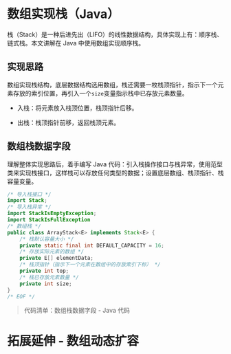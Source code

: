 # 数组实现栈（Java）

栈（Stack）是一种后进先出（LIFO）的线性数据结构，具体实现上有：顺序栈、链式栈。本文讲解在 Java 中使用数组实现顺序栈。

## 实现思路

数组实现栈结构，底层数据结构选用数组，栈还需要一枚栈顶指针，指示下一个元素存放的索引位置，再引入一个`size`变量指示栈中已存放元素数量。

- 入栈：将元素放入栈顶位置，栈顶指针后移。

- 出栈：栈顶指针前移，返回栈顶元素。

## 数组栈数据字段

理解整体实现思路后，着手编写 Java 代码：引入栈操作接口与栈异常，使用范型类来实现栈接口，这样栈可以存放任何类型的数据；设置底层数组、栈顶指针、栈容量变量。

```java
/* 导入栈接口 */
import Stack;
/* 导入栈异常 */
import StackIsEmptyException;
import StackIsFullException
/* 数组栈 */
public class ArrayStack<E> implements Stack<E> {
    /* 栈默认容量大小 */
    private static final int DEFAULT_CAPACITY = 16;
    /* 存放实际元素的数组 */
    private E[] elementData;
    /* 栈顶指针（指示下一个元素在数组中的存放索引下标） */
    private int top;
    /* 栈已存放元素数量 */
    private int size;
}
/* EOF */
```
> 代码清单：数组栈数据字段 - Java 代码

# 拓展延伸 - 数组动态扩容




<!-- EOF -->

